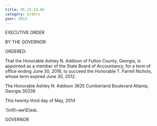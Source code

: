 ```yaml
---
title: 05.23.14.06
category: orders
year: 2014
---
```

 

EXECUTIVE ORDER

BY THE GOVERNOR:

ORDERED:

That the Honorable Ashley N. Addison of Fulton County, Georgia,
is appointed as a member of the State Board of Accountancy, for a
term of office ending June 30, 2016, to succeed the Honorable T.
Farrell Nichols, whose term expired June 30, 2012.

The Honorable Ashley N. Addison
3625 Cumberland Boulevard
Atlanta, Georgia 30339

This twenty-third day of May, 2014

‘(\nI0~aw\E)eaL

GOVERNOR

